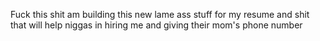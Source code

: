 Fuck this shit am building this new lame ass stuff for my resume and shit that will help niggas in hiring me and giving their mom's phone number 
